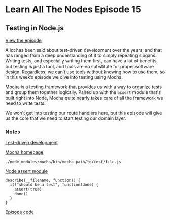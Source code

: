 # Learn All The Nodes Episode 15

## Testing in Node.js

[View the episode](http://www.learnallthenodes.com/episodes/15-testing-in-nodejs)

A lot has been said about test-driven development over the years, and that has ranged from a deep understanding of it to simply repeating slogans.  Writing tests, and especially writing them first, can have a lot of benefits, but testing is just a tool, and tools are no substitute for proper software design.  Regardless, we can’t use tools without knowing how to use them, so in this week’s episode we dive into testing using Mocha.

Mocha is a testing framework that provides us with a way to organize tests and group them together logically.  Paired up with the `assert` module that's built right into Node, Mocha quite nearly takes care of all the framework we need to write tests.

We won't get into testing our route handlers here, but this episode will give us the core that we need to start testing our domain layer.

### Notes

[Test-driven development](http://en.wikipedia.org/wiki/Test-driven_development)

[Mocha homepage](http://visionmedia.github.io/mocha/)

`./node_modules/mocha/bin/mocha path/to/test/file.js`

[Node assert module](http://nodejs.org/api/assert.html)

    describe(__filename, function() {
      it("should be a test", function(done) {
        assert(true)
        done()
      }
    }

[Episode code](https://github.com/LearnAllTheNodes/episode00015)
